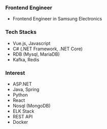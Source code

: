 ### Frontend Engineer
- Frontend Engineer in Samsung Electronics

### Tech Stacks
- Vue.js, Javascript
- C# (.NET Framework, .NET Core)
- RDB (Mysql, MariaDB)
- Kafka, Redis

### Interest
- ASP.NET
- Java, Spring
- Python
- React
- Nosql (MongoDB)
- ELK Stack
- REST API
- Docker

<!--
**personflower/personflower** is a ✨ _special_ ✨ repository because its `README.md` (this file) appears on your GitHub profile.

Here are some ideas to get you started:

- 🔭 I’m currently working on ...
- 🌱 I’m currently learning ...
- 👯 I’m looking to collaborate on ...
- 🤔 I’m looking for help with ...
- 💬 Ask me about ...
- 📫 How to reach me: ...
- 😄 Pronouns: ...
- ⚡ Fun fact: ...
-->
